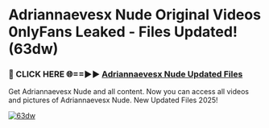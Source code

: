 # Adriannaevesx Nude Original Videos 0nlyFans Leaked - Files Updated! (63dw)

<h3>🔴 CLICK HERE 🌐==►► <a href="https://tinyurl.com/y5r63du9" rel="nofollow">Adriannaevesx Nude Updated Files</a></h3>

Get Adriannaevesx Nude and all content. Now you can access all videos and pictures of Adriannaevesx Nude. New Updated Files 2025!

[![63dw](https://i.imgur.com/UVo9nyh.gif)](https://tinyurl.com/y5r63du9)